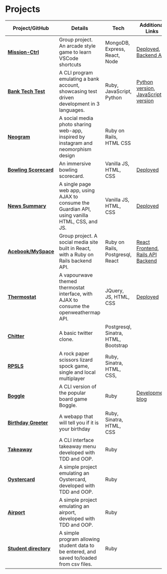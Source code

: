 # Projects

| Project/GitHub          | Details                                                                                         | Tech                                 | Additional Links                                                                                                                            |
| ----------------------- | ----------------------------------------------------------------------------------------------- | ------------------------------------ | ------------------------------------------------------------------------------------------------------------------------------------------- |
| **[Mission-Ctrl]**      | Group project. An arcade style game to learn VSCode shortcuts                                   | MongoDB, Express, React, Node        | [Deployed](http://mission-ctrl.surge.sh/), [Backend API](https://github.com/hturnbull93/mission-ctrl-api-node)                              |
| **[Bank Tech Test]**    | A CLI program emulating a bank account, showcasing test driven development in 3 languages.      | Ruby, JavaScript, Python             | [Python version](https://github.com/hturnbull93/bank-py), [JavaScript version](https://github.com/hturnbull93/bank-node)                    |
| **[Neogram]**           | A social media photo sharing web-app, inspired by instagram and neomorphism design              | Ruby on Rails, HTML CSS              |                                                                                                                                             |
| **[Bowling Scorecard]** | An immersive bowling scorecard.                                                                 | Vanilla JS, HTML, CSS                | [Deployed](http://immersive-bowling-scorecard.surge.sh/)                                                                                    |
| **[News Summary]**      | A single page web app, using AJAX to consume the Guardian API, using vanilla HTML, CSS, and JS. | Vanilla JS, HTML, CSS                | [Deployed](http://guardian-summariser.surge.sh/)                                                                                            |
| **[Acebook/MySpace]**   | Group project. A social media site built in React, with a Ruby on Rails backend API.            | Ruby on Rails, Postgresql, React     | [React Frontend](https://github.com/hturnbull93/acebook-myspace-react), [Rails API Backend](https://github.com/hturnbull93/acebook-myspace) |
| **[Thermostat]**        | A vapourwave themed thermostat interface, with AJAX to consume the openweathermap API.          | JQuery, JS, HTML, CSS                | [Deployed](https://vapourwave-thermostat.surge.sh)                                                                                          |
| **[Chitter]**           | A basic twitter clone.                                                                          | Postgresql, Sinatra, HTML, Bootstrap |                                                                                                                                             |
| **[RPSLS]**             | A rock paper scissors lizard spock game, single and local multiplayer                           | Ruby, Sinatra, HTML, CSS,            |                                                                                                                                             |
| **[Boggle]**            | A CLI version of the popular board game Boggle.                                                 | Ruby                                 | [Development blog](https://medium.com/@hturnbull93/boggle-in-ruby-dice-and-grids-425bb17625ee)                                              |
| **[Birthday Greeter]**  | A webapp that will tell you if it is your birthday                                              | Ruby, Sinatra, HTML, CSS             |                                                                                                                                             |
| **[Takeaway]**          | A CLI interface takeaway menu developed with TDD and OOP.                                       | Ruby                                 |                                                                                                                                             |
| **[Oystercard]**        | A simple project emulating an Oystercard, developed with TDD and OOP.                           | Ruby                                 |                                                                                                                                             |
| **[Airport]**           | A simple project emulating an airport, developed with TDD and OOP.                              | Ruby                                 |                                                                                                                                             |
| **[Student directory]** | A simple program allowing student data to be entered, and saved to/loaded from csv files.       | Ruby                                 |                                                                                                                                             |

[mission-ctrl]: https://github.com/tommyrharper/mission-ctrl
[bank tech test]: https://github.com/hturnbull93/bank
[neogram]: https://github.com/hturnbull93/instagram-challenge
[bowling scorecard]: https://github.com/hturnbull93/bowling-challenge
[news summary]: https://github.com/hturnbull93/news-summary-challenge
[acebook/myspace]: https://github.com/hturnbull93/acebook-myspace
[thermostat]: https://github.com/hturnbull93/thermostat
[chitter]: https://github.com/hturnbull93/chitter-challenge
[rpsls]: https://github.com/hturnbull93/rps-challenge
[boggle]: https://github.com/hturnbull93/boggle-in-ruby
[birthday greeter]: https://github.com/hturnbull93/birthday-greeter-app
[takeaway]: https://github.com/hturnbull93/takeaway-challenge
[oystercard]: https://github.com/hturnbull93/oystercard
[airport]: https://github.com/hturnbull93/airport_challenge
[student directory]: https://github.com/hturnbull93/student-directory
